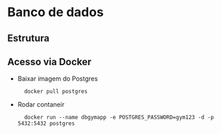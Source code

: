 # Banco de dados

## Estrutura

## Acesso via Docker

* Baixar imagem do Postgres

        docker pull postgres

* Rodar contaneir 

        docker run --name dbgymapp -e POSTGRES_PASSWORD=gym123 -d -p 5432:5432 postgres